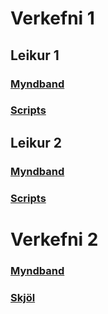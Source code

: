 # Verkefni 1

## Leikur 1
### [Myndband](https://www.youtube.com/watch?v=Zkgcusc8ED4)
### [Scripts](https://github.com/hedinn1/Leikjaforritun1/tree/main/Verkefni1a%20Scripts)

## Leikur 2
### [Myndband](https://youtu.be/TlSODX9HWnU)
### [Scripts](https://github.com/hedinn1/Leikjaforritun1/tree/main/Verkefni1b%20Scripts)

# Verkefni 2

### [Myndband](https://www.youtube.com/watch?v=Q72WvuWAets)
### [Skjöl](https://github.com/hedinn1/Leikjaforritun1/tree/main/Verkefni2)
